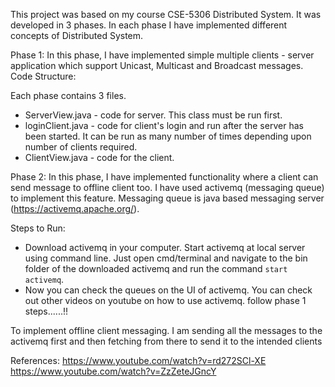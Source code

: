 
This project was based on my course CSE-5306 Distributed System.
It was developed in 3 phases. In each phase I have implemented different concepts of Distributed System.

Phase 1:
In this phase, I have implemented simple multiple clients - server application which support Unicast, Multicast and Broadcast messages.
 Code Structure:

Each phase contains 3 files. 
- ServerView.java - code for server. This class must be run first.
- loginClient.java - code for client's login and run after the server has been started. It can be run as many number of times depending upon number of clients required.
- ClientView.java - code for the client.

Phase 2:
In this phase, I have implemented functionality where a client can send message to offline client too. I have used activemq (messaging queue) to implement this feature.
Messaging queue is java based messaging server (https://activemq.apache.org/).

Steps to Run:
- Download activemq in your computer. Start activemq at local server using command line. Just open cmd/terminal and navigate to the bin folder of the downloaded activemq and run the command `start activemq`.
- Now you can check the queues on the UI of activemq. You can check out other videos on youtube on how to use activemq.
follow phase 1 steps......!!

To implement offline client messaging. I am sending all the messages to the activemq first and then fetching from there to send it to the intended clients


References:
https://www.youtube.com/watch?v=rd272SCl-XE
https://www.youtube.com/watch?v=ZzZeteJGncY
